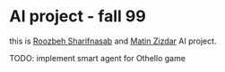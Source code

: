 # AI project - fall 99

this is [Roozbeh Sharifnasab](https://github.com/rsharifnasab) and [Matin Zizdar](https://github.com/zivdar001matin) AI project.

TODO: implement smart agent for Othello game